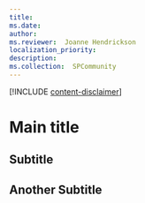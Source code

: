 ```yaml
---
title: 
ms.date: 
author: 
ms.reviewer:  Joanne Hendrickson
localization_priority: 
description: 
ms.collection:  SPCommunity
---
```


[!INCLUDE [content-disclaimer](includes/content-disclaimer.md)]
 
# Main title

## Subtitle

## Another Subtitle
